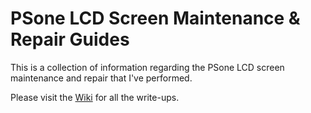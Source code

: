 # PSone LCD Screen Maintenance & Repair Guides

This is a collection of information regarding the PSone LCD screen maintenance and repair that I've performed.

Please visit the [Wiki](https://github.com/jeffqchen/PSone_LCD_Screen_Info/wiki) for all the write-ups.
